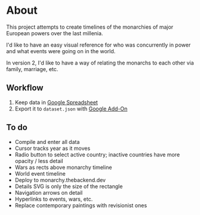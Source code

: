 # About

This project attempts to create timelines of the monarchies of major European powers over the last millenia.

I'd like to have an easy visual reference for who was concurrently in power and what events were going on in the world.

In version 2, I'd like to have a way of relating the monarchs to each other via family, marriage, etc.

## Workflow

1. Keep data in [Google Spreadsheet](https://docs.google.com/spreadsheets/d/1gn-62AWtt5o4PnbMgzs6VUlbykweki1MGnm5nee7zTM/edit?usp=sharing)
2. Export it to `dataset.json` with [Google Add-On](https://chrome.google.com/webstore/detail/export-sheet-data/bfdcopkbamihhchdnjghdknibmcnfplk?hl=en)

## To do

- Compile and enter all data
- Cursor tracks year as it moves
- Radio button to select active country; inactive countries have more opacity / less detail
- Wars as rects above monarchy timeline
- World event timeline
- Deploy to monarchy.thebackend.dev
- Details SVG is only the size of the rectangle
- Navigation arrows on detail
- Hyperlinks to events, wars, etc.
- Replace contemporary paintings with revisionist ones


